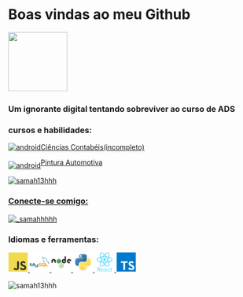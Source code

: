 

# **Boas vindas ao meu Github** #

<img  align="center
 " src="https://encrypted-tbn0.gstatic.com/images?q=tbn:ANd9GcQ7WrRW-hwdEB5pnUTlvonwTwK0NaeAOmIljw&s" height="120" width="120">
</div>
 <h3 align="left">Um ignorante digital tentando sobreviver ao curso de ADS</h3>

<h3 align="left">cursos e habilidades:</h3>
<p align="left"> <a href="https://developer.android.com" target="_blank" rel="noreferrer"> <img src="https://cdn-icons-png.flaticon.com/128/4034/4034167.png" alt="android" width="40" height="40"/>Ciências Contabéis(incompleto)
 
<p align="left"> <a href="https://developer.android.com" target="_blank" rel="noreferrer"> <img src="https://cdn-icons-png.flaticon.com/512/638/638426.png" alt="android" width="40" height="40"/<h3 align="middle">Pintura Automotiva</h3>

<p align="left"> <img src="https://komarev.com/ghpvc/?username=samah13hhh&label=Profile%20views&color=0e75b6&style=flat" alt="samah13hhh" /> </p>

<h3 align="left">Conecte-se comigo:</h3>
<p align="left">
<a href="https://instagram.com/_samahhhhh" target="blank"><img align="center" src="https://raw.githubusercontent.com/rahuldkjain/github-profile-readme-generator/master/src/images/icons/Social/instagram.svg" alt="_samahhhhh" height="30" width="40" /></a>
</p>

<h3 align="left">Idiomas e ferramentas:</h3>
<p align="left"> <a href="https://developer.mozilla.org/en-US/docs/Web/JavaScript" target="_blank" rel="noreferrer"> <img src="https://raw.githubusercontent.com/devicons/devicon/master/icons/javascript/javascript-original.svg" alt="javascript" width="40" height="40"/> </a> <a href="https://www.mysql.com/" target="_blank" rel="noreferrer"> <img src="https://raw.githubusercontent.com/devicons/devicon/master/icons/mysql/mysql-original-wordmark.svg" alt="mysql" width="40" height="40"/> </a> <a href="https://nodejs.org" target="_blank" rel="noreferrer"> <img src="https://raw.githubusercontent.com/devicons/devicon/master/icons/nodejs/nodejs-original-wordmark.svg" alt="nodejs" width="40" height="40"/> </a> <a href="https://www.python.org" target="_blank" rel="noreferrer"> <img src="https://raw.githubusercontent.com/devicons/devicon/master/icons/python/python-original.svg" alt="python" width="40" height="40"/> </a> <a href="https://reactjs.org/" target="_blank" rel="noreferrer"> <img src="https://raw.githubusercontent.com/devicons/devicon/master/icons/react/react-original-wordmark.svg" alt="react" width="40" height="40"/> </a> <a href="https://www.typescriptlang.org/" target="_blank" rel="noreferrer"> <img src="https://raw.githubusercontent.com/devicons/devicon/master/icons/typescript/typescript-original.svg" alt="typescript" width="40" height="40"/> </a> </p>

<p> <img align="center" src="https://github-readme-stats.vercel.app/api?username=samah13hhh&show_icons=true&locale=en" alt="samah13hhh" /></p>

